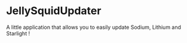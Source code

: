 # JellySquidUpdater
A little application that allows you to easily update Sodium, Lithium and Starlight !
